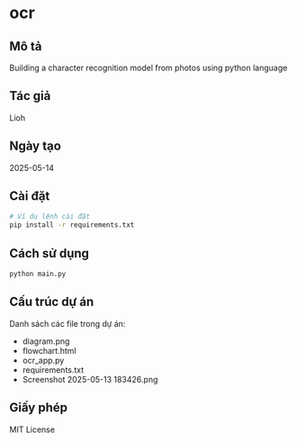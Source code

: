 # ocr

## Mô tả
Building a character recognition model from photos using python language

## Tác giả
Lioh

## Ngày tạo
2025-05-14

## Cài đặt
```bash
# Ví dụ lệnh cài đặt
pip install -r requirements.txt
```

## Cách sử dụng
```bash
python main.py
```

## Cấu trúc dự án
Danh sách các file trong dự án:
- diagram.png
- flowchart.html
- ocr_app.py
- requirements.txt
- Screenshot 2025-05-13 183426.png

## Giấy phép
MIT License
